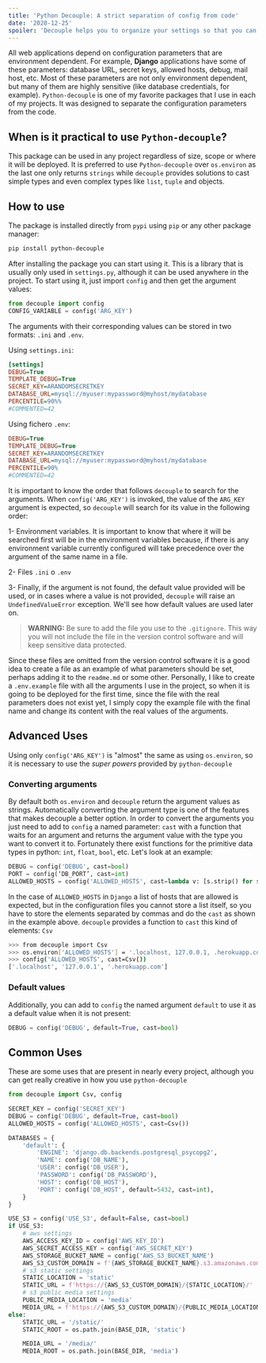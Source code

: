 ```yaml
---
title: 'Python Decouple: A strict separation of config from code'
date: '2020-12-25'
spoiler: 'Decouple helps you to organize your settings so that you can change parameters without having to redeploy your app.'
---
```


All web applications depend on configuration parameters that are environment dependent. For example, **Django** applications have some of these parameters: database URL, secret keys, allowed hosts, debug, mail host, etc. Most of these parameters are not only environment dependent, but many of them are highly sensitive (like database credentials, for example). 
`Python-decouple` is one of my favorite packages that I use in each of my projects. It was designed to separate the configuration parameters from the code.

## When is it practical to use `Python-decouple`?

This package can be used in any project regardless of size, scope or where it will be deployed.
It is preferred to use `Python-decouple` over `os.environ` as the last one only returns `strings` while `decouple` provides solutions to cast simple types and even complex types like `list`, `tuple` and objects.

## How to use

The package is installed directly from `pypi` using `pip` or any other package manager:

```bash
pip install python-decouple
```

After installing the package you can start using it. This is a library that is usually only used in `settings.py`, although it can be used anywhere in the project. To start using it, just import `config` and then get the argument values:

```python
from decouple import config
CONFIG_VARIABLE = config('ARG_KEY')
```

The arguments with their corresponding values can be stored in two formats: `.ini` and `.env`.

Using `settings.ini`:

```ini
[settings]
DEBUG=True
TEMPLATE_DEBUG=True
SECRET_KEY=ARANDOMSECRETKEY
DATABASE_URL=mysql://myuser:mypassword@myhost/mydatabase
PERCENTILE=90%%
#COMMENTED=42
```

Using fichero `.env`:

```ini
DEBUG=True
TEMPLATE_DEBUG=True
SECRET_KEY=ARANDOMSECRETKEY
DATABASE_URL=mysql://myuser:mypassword@myhost/mydatabase
PERCENTILE=90%
#COMMENTED=42
```

It is important to know the order that follows `decouple` to search for the arguments. When `config('ARG_KEY')` is invoked, the value of the `ARG_KEY` argument is expected, so `decouple` will search for its value in the following order:

1- Environment variables. It is important to know that where it will be searched first will be in the environment variables because, if there is any environment variable currently configured will take precedence over the argument of the same name in a file.

2- Files `.ini` o `.env`

3- Finally, if the argument is not found, the default value provided will be used, or in cases where a value is not provided, `decouple` will raise an `UndefinedValueError` exception. We'll see how default values are used later on.

>**WARNING:** Be sure to add the file you use to the `.gitignore`. This way you will not include the file in the version control software and will keep sensitive data protected.

Since these files are omitted from the version control software it is a good idea to create a file as an example of what parameters should be set, perhaps adding it to the `readme.md` or some other. Personally, I like to create a `.env.example` file with all the arguments I use in the project, so when it is going to be deployed for the first time, since the file with the real parameters does not exist yet, I simply copy the example file with the final name and change its content with the real values of the arguments.

## Advanced Uses

Using only `config('ARG_KEY')` is "almost" the same as using `os.environ`, so it is necessary to use the *super powers* provided by `python-decouple`

### Converting arguments

By default both `os.environ` and `decouple` return the argument values as strings. Automatically converting the argument type is one of the features that makes decouple a better option.
In order to convert the arguments you just need to add to `config` a named parameter: `cast` with a function that waits for an argument and returns the argument value with the type you want to convert it to. Fortunately there exist functions for the primitive data types in python: `int`, `float`, `bool`, etc. Let's look at an example:

```python {3}
DEBUG = config('DEBUG', cast=bool)
PORT = config(‘DB_PORT’, cast=int)
ALLOWED_HOSTS = config('ALLOWED_HOSTS', cast=lambda v: [s.strip() for s in v.split(',')])
```

In the case of `ALLOWED_HOSTS` in `Django` a list of hosts that are allowed is expected, but in the configuration files you cannot store a list itself, so you have to store the elements separated by commas and do the `cast` as shown in the example above. `decouple` provides a function to `cast` this kind of elements: `Csv`

``` bash
>>> from decouple import Csv
>>> os.environ['ALLOWED_HOSTS'] = '.localhost, 127.0.0.1, .herokuapp.com'
>>> config('ALLOWED_HOSTS', cast=Csv())
['.localhost', '127.0.0.1', '.herokuapp.com']
```

### Default values

Additionally, you can add to `config` the named argument `default` to use it as a default value when it is not present:

```python
DEBUG = config('DEBUG', default=True, cast=bool)
```

## Common Uses

These are some uses that are present in nearly every project, although you can get really creative in how you use `python-decouple`

```python
from decouple import Csv, config

SECRET_KEY = config('SECRET_KEY')
DEBUG = config('DEBUG', default=True, cast=bool)
ALLOWED_HOSTS = config('ALLOWED_HOSTS', cast=Csv())

DATABASES = {
    'default': {
        'ENGINE': 'django.db.backends.postgresql_psycopg2',
        'NAME': config('DB_NAME'),
        'USER': config('DB_USER'),
        'PASSWORD': config('DB_PASSWORD'),
        'HOST': config('DB_HOST'),
        'PORT': config('DB_HOST', default=5432, cast=int),
    }
}

USE_S3 = config('USE_S3', default=False, cast=bool)
if USE_S3:
    # aws settings
    AWS_ACCESS_KEY_ID = config('AWS_KEY_ID')
    AWS_SECRET_ACCESS_KEY = config('AWS_SECRET_KEY')
    AWS_STORAGE_BUCKET_NAME = config('AWS_S3_BUCKET_NAME')
    AWS_S3_CUSTOM_DOMAIN = f'{AWS_STORAGE_BUCKET_NAME}.s3.amazonaws.com'
    # s3 static settings
    STATIC_LOCATION = 'static'
    STATIC_URL = f'https://{AWS_S3_CUSTOM_DOMAIN}/{STATIC_LOCATION}/'
    # s3 public media settings
    PUBLIC_MEDIA_LOCATION = 'media'
    MEDIA_URL = f'https://{AWS_S3_CUSTOM_DOMAIN}/{PUBLIC_MEDIA_LOCATION}/'
else:
    STATIC_URL = '/static/'
    STATIC_ROOT = os.path.join(BASE_DIR, 'static')

    MEDIA_URL = '/media/'
    MEDIA_ROOT = os.path.join(BASE_DIR, 'media')
```
